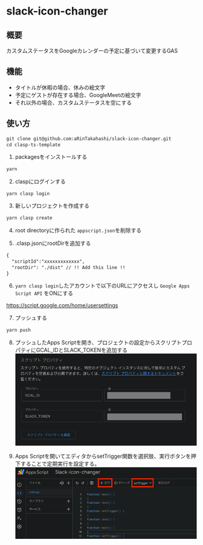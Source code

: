 # slack-icon-changer

## 概要
カスタムステータスをGoogleカレンダーの予定に基づいて変更するGAS

## 機能
* タイトルが休暇の場合、休みの絵文字
* 予定にゲストが存在する場合、GoogleMeetの絵文字
* それ以外の場合、カスタムステータスを空にする

## 使い方

```
git clone git@github.com:aRinTakahashi/slack-icon-changer.git
cd clasp-ts-template
```

1. packagesをインストールする
  ```bash
  yarn
  ```
2. claspにログインする
```bash
yarn clasp login
```

3. 新しいプロジェクトを作成する
```bash
yarn clasp create
```
4. root directoryに作られた `appscript.json`を削除する


5. .clasp.jsonにrootDirを追加する
```
{
  "scriptId":"xxxxxxxxxxxxx",
  "rootDir": "./dist" // !! Add this line !!
}
```

6. `yarn clasp login`したアカウントで以下のURLにアクセスし `Google Apps Script API` をONにする  

https://script.google.com/home/usersettings

7. プッシュする
```bash
yarn push
```

8. プッシュしたApps Scriptを開き、プロジェクトの設定からスクリプトプロパティにGCAL_IDとSLACK_TOKENを追加する
![script_properties.png](img/script_properties.png)

9. Apps Scriptを開いてエディタからsetTrigger関数を選択肢、実行ボタンを押下することで定期実行を設定する。
![trigger.png](img%2Ftrigger.png)
